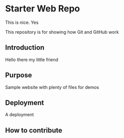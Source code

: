 # Starter Web Repo
This is nice. Yes

This repository is for showing how Git and GitHub work

## Introduction
Hello there my little friend

## Purpose

Sample website with plenty of files for demos

## Deployment
A deployment

## How to contribute